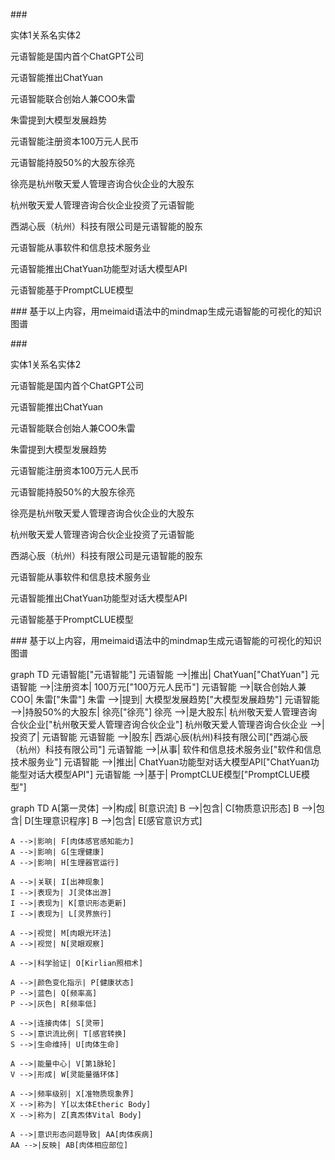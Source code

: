 \###

实体1关系名实体2

元语智能是国内首个ChatGPT公司

元语智能推出ChatYuan

元语智能联合创始人兼COO朱雷

朱雷提到大模型发展趋势

元语智能注册资本100万元人民币

元语智能持股50%的大股东徐亮

徐亮是杭州敬天爱人管理咨询合伙企业的大股东

杭州敬天爱人管理咨询合伙企业投资了元语智能

西湖心辰（杭州）科技有限公司是元语智能的股东

元语智能从事软件和信息技术服务业

元语智能推出ChatYuan功能型对话大模型API

元语智能基于PromptCLUE模型

\### 基于以上内容，用meimaid语法中的mindmap生成元语智能的可视化的知识图谱

\###

实体1关系名实体2

元语智能是国内首个ChatGPT公司

元语智能推出ChatYuan

元语智能联合创始人兼COO朱雷

朱雷提到大模型发展趋势

元语智能注册资本100万元人民币

元语智能持股50%的大股东徐亮

徐亮是杭州敬天爱人管理咨询合伙企业的大股东

杭州敬天爱人管理咨询合伙企业投资了元语智能

西湖心辰（杭州）科技有限公司是元语智能的股东

元语智能从事软件和信息技术服务业

元语智能推出ChatYuan功能型对话大模型API

元语智能基于PromptCLUE模型

\### 基于以上内容，用meimaid语法中的mindmap生成元语智能的可视化的知识图谱

graph TD    元语智能["元语智能"]    元语智能 -->|推出| ChatYuan["ChatYuan"]    元语智能 -->|注册资本| 100万元["100万元人民币"]    元语智能 -->|联合创始人兼COO| 朱雷["朱雷"]    朱雷 -->|提到| 大模型发展趋势["大模型发展趋势"]    元语智能 -->|持股50%的大股东| 徐亮["徐亮"]    徐亮 -->|是大股东| 杭州敬天爱人管理咨询合伙企业["杭州敬天爱人管理咨询合伙企业"]    杭州敬天爱人管理咨询合伙企业 -->|投资了| 元语智能    元语智能 -->|股东| 西湖心辰(杭州)科技有限公司["西湖心辰（杭州）科技有限公司"]    元语智能 -->|从事| 软件和信息技术服务业["软件和信息技术服务业"]    元语智能 -->|推出| ChatYuan功能型对话大模型API["ChatYuan功能型对话大模型API"]    元语智能 -->|基于| PromptCLUE模型["PromptCLUE模型"]

graph TD
    A[第一灵体] -->|构成| B[意识流]
    B -->|包含| C[物质意识形态]
    B -->|包含| D[生理意识程序]
    B -->|包含| E[感官意识方式]
    

```mermaid
A -->|影响| F[肉体感官感知能力]
A -->|影响| G[生理健康]
A -->|影响| H[生理器官运行]

A -->|关联| I[出神现象]
I -->|表现为| J[灵体出游]
I -->|表现为| K[意识形态更新]
I -->|表现为| L[灵界旅行]

A -->|视觉| M[肉眼光环法]
A -->|视觉| N[灵眼观察]

A -->|科学验证| O[Kirlian照相术]

A -->|颜色变化指示| P[健康状态]
P -->|蓝色| Q[频率高]
P -->|灰色| R[频率低]

A -->|连接肉体| S[灵带]
S -->|意识流比例| T[感官转换]
S -->|生命维持| U[肉体生命]

A -->|能量中心| V[第1脉轮]
V -->|形成| W[灵能量循环体]

A -->|频率级别| X[准物质现象界]
X -->|称为| Y[以太体Etheric Body]
X -->|称为| Z[真炁体Vital Body]

A -->|意识形态问题导致| AA[肉体疾病]
AA -->|反映| AB[肉体相应部位]
```